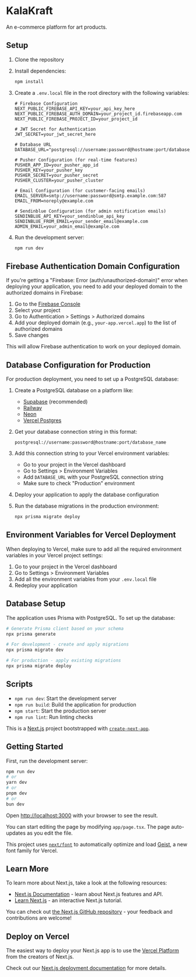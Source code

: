 # KalaKraft

An e-commerce platform for art products.

## Setup

1. Clone the repository
2. Install dependencies:
   ```bash
   npm install
   ```
3. Create a `.env.local` file in the root directory with the following variables:
   ```
   # Firebase Configuration
   NEXT_PUBLIC_FIREBASE_API_KEY=your_api_key_here
   NEXT_PUBLIC_FIREBASE_AUTH_DOMAIN=your_project_id.firebaseapp.com
   NEXT_PUBLIC_FIREBASE_PROJECT_ID=your_project_id

   # JWT Secret for Authentication
   JWT_SECRET=your_jwt_secret_here

   # Database URL
   DATABASE_URL="postgresql://username:password@hostname:port/database_name"

   # Pusher Configuration (for real-time features)
   PUSHER_APP_ID=your_pusher_app_id
   PUSHER_KEY=your_pusher_key
   PUSHER_SECRET=your_pusher_secret
   PUSHER_CLUSTER=your_pusher_cluster

   # Email Configuration (for customer-facing emails)
   EMAIL_SERVER=smtp://username:password@smtp.example.com:587
   EMAIL_FROM=noreply@example.com

   # Sendinblue Configuration (for admin notification emails)
   SENDINBLUE_API_KEY=your_sendinblue_api_key
   SENDINBLUE_FROM_EMAIL=your_sender_email@example.com
   ADMIN_EMAIL=your_admin_email@example.com
   ```

4. Run the development server:
   ```bash
   npm run dev
   ```

## Firebase Authentication Domain Configuration

If you're getting a "Firebase: Error (auth/unauthorized-domain)" error when deploying your application, you need to add your deployed domain to the authorized domains in Firebase:

1. Go to the [Firebase Console](https://console.firebase.google.com/)
2. Select your project
3. Go to Authentication > Settings > Authorized domains
4. Add your deployed domain (e.g., `your-app.vercel.app`) to the list of authorized domains
5. Save changes

This will allow Firebase authentication to work on your deployed domain.

## Database Configuration for Production

For production deployment, you need to set up a PostgreSQL database:

1. Create a PostgreSQL database on a platform like:
   - [Supabase](https://supabase.com/) (recommended)
   - [Railway](https://railway.app/)
   - [Neon](https://neon.tech/)
   - [Vercel Postgres](https://vercel.com/docs/storage/vercel-postgres)

2. Get your database connection string in this format:
   ```
   postgresql://username:password@hostname:port/database_name
   ```

3. Add this connection string to your Vercel environment variables:
   - Go to your project in the Vercel dashboard
   - Go to Settings > Environment Variables
   - Add `DATABASE_URL` with your PostgreSQL connection string
   - Make sure to check "Production" environment

4. Deploy your application to apply the database configuration

5. Run the database migrations in the production environment:
   ```bash
   npx prisma migrate deploy
   ```

## Environment Variables for Vercel Deployment

When deploying to Vercel, make sure to add all the required environment variables in your Vercel project settings:

1. Go to your project in the Vercel dashboard
2. Go to Settings > Environment Variables
3. Add all the environment variables from your `.env.local` file
4. Redeploy your application

## Database Setup

The application uses Prisma with PostgreSQL. To set up the database:

```bash
# Generate Prisma client based on your schema
npx prisma generate

# For development - create and apply migrations
npx prisma migrate dev

# For production - apply existing migrations
npx prisma migrate deploy
```

## Scripts

- `npm run dev`: Start the development server
- `npm run build`: Build the application for production
- `npm start`: Start the production server
- `npm run lint`: Run linting checks

This is a [Next.js](https://nextjs.org) project bootstrapped with [`create-next-app`](https://nextjs.org/docs/app/api-reference/cli/create-next-app).

## Getting Started

First, run the development server:

```bash
npm run dev
# or
yarn dev
# or
pnpm dev
# or
bun dev
```

Open [http://localhost:3000](http://localhost:3000) with your browser to see the result.

You can start editing the page by modifying `app/page.tsx`. The page auto-updates as you edit the file.

This project uses [`next/font`](https://nextjs.org/docs/app/building-your-application/optimizing/fonts) to automatically optimize and load [Geist](https://vercel.com/font), a new font family for Vercel.

## Learn More

To learn more about Next.js, take a look at the following resources:

- [Next.js Documentation](https://nextjs.org/docs) - learn about Next.js features and API.
- [Learn Next.js](https://nextjs.org/learn) - an interactive Next.js tutorial.

You can check out [the Next.js GitHub repository](https://github.com/vercel/next.js) - your feedback and contributions are welcome!

## Deploy on Vercel

The easiest way to deploy your Next.js app is to use the [Vercel Platform](https://vercel.com/new?utm_medium=default-template&filter=next.js&utm_source=create-next-app&utm_campaign=create-next-app-readme) from the creators of Next.js.

Check out our [Next.js deployment documentation](https://nextjs.org/docs/app/building-your-application/deploying) for more details.
